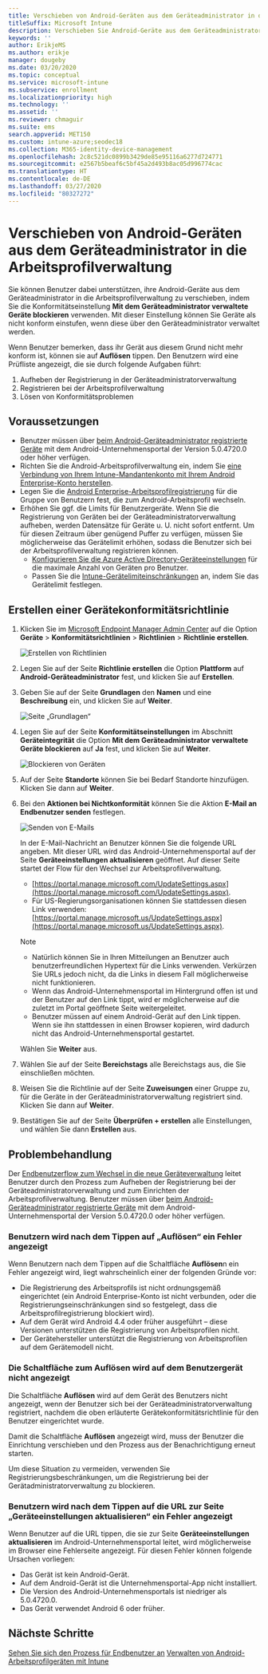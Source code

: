 ```yaml
---
title: Verschieben von Android-Geräten aus dem Geräteadministrator in die Arbeitsprofilverwaltung
titleSuffix: Microsoft Intune
description: Verschieben Sie Android-Geräte aus dem Geräteadministrator in die Arbeitsprofilverwaltung in Intune.
keywords: ''
author: ErikjeMS
ms.author: erikje
manager: dougeby
ms.date: 03/20/2020
ms.topic: conceptual
ms.service: microsoft-intune
ms.subservice: enrollment
ms.localizationpriority: high
ms.technology: ''
ms.assetid: ''
ms.reviewer: chmaguir
ms.suite: ems
search.appverid: MET150
ms.custom: intune-azure;seodec18
ms.collection: M365-identity-device-management
ms.openlocfilehash: 2c8c521dc0899b3429de85e95116a6277d724771
ms.sourcegitcommit: e2567b5beaf6c5bf45a2d493b8ac05d996774cac
ms.translationtype: HT
ms.contentlocale: de-DE
ms.lasthandoff: 03/27/2020
ms.locfileid: "80327272"
---
```

# <a name="move-android-devices-from-device-administrator-to-work-profile-management"></a>Verschieben von Android-Geräten aus dem Geräteadministrator in die Arbeitsprofilverwaltung

Sie können Benutzer dabei unterstützen, ihre Android-Geräte aus dem Geräteadministrator in die Arbeitsprofilverwaltung zu verschieben, indem Sie die Konformitätseinstellung **Mit dem Geräteadministrator verwaltete Geräte blockieren** verwenden. Mit dieser Einstellung können Sie Geräte als nicht konform einstufen, wenn diese über den Geräteadministrator verwaltet werden. 

Wenn Benutzer bemerken, dass ihr Gerät aus diesem Grund nicht mehr konform ist, können sie auf **Auflösen** tippen. Den Benutzern wird eine Prüfliste angezeigt, die sie durch folgende Aufgaben führt:
1. Aufheben der Registrierung in der Geräteadministratorverwaltung
2. Registrieren bei der Arbeitsprofilverwaltung
3. Lösen von Konformitätsproblemen 

## <a name="prerequisites"></a>Voraussetzungen

- Benutzer müssen über [beim Android-Geräteadministrator registrierte Geräte](android-enroll-device-administrator.md) mit dem Android-Unternehmensportal der Version 5.0.4720.0 oder höher verfügen.
- Richten Sie die Android-Arbeitsprofilverwaltung ein, indem Sie [eine Verbindung von Ihrem Intune-Mandantenkonto mit Ihrem Android Enterprise-Konto herstellen](connect-intune-android-enterprise.md).
- Legen Sie die [Android Enterprise-Arbeitsprofilregistrierung](android-work-profile-enroll.md) für die Gruppe von Benutzern fest, die zum Android-Arbeitsprofil wechseln.
- Erhöhen Sie ggf. die Limits für Benutzergeräte. Wenn Sie die Registrierung von Geräten bei der Geräteadministratorverwaltung aufheben, werden Datensätze für Geräte u. U. nicht sofort entfernt. Um für diesen Zeitraum über genügend Puffer zu verfügen, müssen Sie möglicherweise das Gerätelimit erhöhen, sodass die Benutzer sich bei der Arbeitsprofilverwaltung registrieren können.
  - [Konfigurieren Sie die Azure Active Directory-Geräteeinstellungen](https://docs.microsoft.com/azure/active-directory/devices/device-management-azure-portal#configure-device-settings) für die maximale Anzahl von Geräten pro Benutzer.
  - Passen Sie die [Intune-Gerätelimiteinschränkungen](enrollment-restrictions-set.md#create-a-device-limit-restriction) an, indem Sie das Gerätelimit festlegen. 

## <a name="create-device-compliance-policy"></a>Erstellen einer Gerätekonformitätsrichtlinie

1. Klicken Sie im [Microsoft Endpoint Manager Admin Center](https://go.microsoft.com/fwlink/?linkid=2109431) auf die Option **Geräte** > **Konformitätsrichtlinien** > **Richtlinien** > **Richtlinie erstellen**.

    ![Erstellen von Richtlinien](./media/android-move-device-admin-work-profile/create-policy.png)

2. Legen Sie auf der Seite **Richtlinie erstellen** die Option **Plattform** auf **Android-Geräteadministrator** fest, und klicken Sie auf **Erstellen**.
3. Geben Sie auf der Seite **Grundlagen** den **Namen** und eine **Beschreibung** ein, und klicken Sie auf **Weiter**.

    ![Seite „Grundlagen“](./media/android-move-device-admin-work-profile/basics.png)
    
4. Legen Sie auf der Seite **Konformitätseinstellungen** im Abschnitt **Geräteintegrität** die Option **Mit dem Geräteadministrator verwaltete Geräte blockieren** auf **Ja** fest, und klicken Sie auf **Weiter**.

    ![Blockieren von Geräten](./media/android-move-device-admin-work-profile/block-devices.png)

5. Auf der Seite **Standorte** können Sie bei Bedarf Standorte hinzufügen. Klicken Sie dann auf **Weiter**.
6. Bei den **Aktionen bei Nichtkonformität** können Sie die Aktion **E-Mail an Endbenutzer senden** festlegen.

    ![Senden von E-Mails](./media/android-move-device-admin-work-profile/send-email.png)


    In der E-Mail-Nachricht an Benutzer können Sie die folgende URL angeben. Mit dieser URL wird das Android-Unternehmensportal auf der Seite **Geräteeinstellungen aktualisieren** geöffnet. Auf dieser Seite startet der Flow für den Wechsel zur Arbeitsprofilverwaltung.
    - [https://portal.manage.microsoft.com/UpdateSettings.aspx](https://portal.manage.microsoft.com/UpdateSettings.aspx).
    - Für US-Regierungsorganisationen können Sie stattdessen diesen Link verwenden: [https://portal.manage.microsoft.us/UpdateSettings.aspx](https://portal.manage.microsoft.us/UpdateSettings.aspx).
  
    > [!NOTE]
    > - Natürlich können Sie in Ihren Mitteilungen an Benutzer auch benutzerfreundlichen Hypertext für die Links verwenden. Verkürzen Sie URLs jedoch nicht, da die Links in diesem Fall möglicherweise nicht funktionieren.
    > - Wenn das Android-Unternehmensportal im Hintergrund offen ist und der Benutzer auf den Link tippt, wird er möglicherweise auf die zuletzt im Portal geöffnete Seite weitergeleitet.
    > - Benutzer müssen auf einem Android-Gerät auf den Link tippen. Wenn sie ihn stattdessen in einen Browser kopieren, wird dadurch nicht das Android-Unternehmensportal gestartet. 

    Wählen Sie **Weiter** aus.

7. Wählen Sie auf der Seite **Bereichstags** alle Bereichstags aus, die Sie einschließen möchten.
8. Weisen Sie die Richtlinie auf der Seite **Zuweisungen** einer Gruppe zu, für die Geräte in der Geräteadministratorverwaltung registriert sind. Klicken Sie dann auf **Weiter**.
9. Bestätigen Sie auf der Seite **Überprüfen + erstellen** alle Einstellungen, und wählen Sie dann **Erstellen** aus.

## <a name="troubleshooting"></a>Problembehandlung

Der [Endbenutzerflow zum Wechsel in die neue Geräteverwaltung](../user-help/move-to-new-device-management-setup.md) leitet Benutzer durch den Prozess zum Aufheben der Registrierung bei der Geräteadministratorverwaltung und zum Einrichten der Arbeitsprofilverwaltung. Benutzer müssen über [beim Android-Geräteadministrator registrierte Geräte](android-enroll-device-administrator.md) mit dem Android-Unternehmensportal der Version 5.0.4720.0 oder höher verfügen.

### <a name="user-sees-an-error-after-tapping-resolve"></a>Benutzern wird nach dem Tippen auf „Auflösen“ ein Fehler angezeigt
Wenn Benutzern nach dem Tippen auf die Schaltfläche **Auflösen**n ein Fehler angezeigt wird, liegt wahrscheinlich einer der folgenden Gründe vor:
- Die Registrierung des Arbeitsprofils ist nicht ordnungsgemäß eingerichtet (ein Android Enterprise-Konto ist nicht verbunden, oder die Registrierungseinschränkungen sind so festgelegt, dass die Arbeitsprofilregistrierung blockiert wird).
- Auf dem Gerät wird Android 4.4 oder früher ausgeführt – diese Versionen unterstützen die Registrierung von Arbeitsprofilen nicht. 
- Der Gerätehersteller unterstützt die Registrierung von Arbeitsprofilen auf dem Gerätemodell nicht.

### <a name="resolve-button-doesnt-appear-on-the-users-device"></a>Die Schaltfläche zum Auflösen wird auf dem Benutzergerät nicht angezeigt
Die Schaltfläche **Auflösen** wird auf dem Gerät des Benutzers nicht angezeigt, wenn der Benutzer sich bei der Geräteadministratorverwaltung registriert, nachdem die oben erläuterte Gerätekonformitätsrichtlinie für den Benutzer eingerichtet wurde.

Damit die Schaltfläche **Auflösen** angezeigt wird, muss der Benutzer die Einrichtung verschieben und den Prozess aus der Benachrichtigung erneut starten.

Um diese Situation zu vermeiden, verwenden Sie Registrierungsbeschränkungen, um die Registrierung bei der Gerätadministratorverwaltung zu blockieren.

### <a name="user-sees-an-error-after-tapping-url-to-update-device-settings-page"></a>Benutzern wird nach dem Tippen auf die URL zur Seite „Geräteeinstellungen aktualisieren“ ein Fehler angezeigt
Wenn Benutzer auf die URL tippen, die sie zur Seite **Geräteeinstellungen aktualisieren** im Android-Unternehmensportal leitet, wird möglicherweise im Browser eine Fehlerseite angezeigt. Für diesen Fehler können folgende Ursachen vorliegen:
- Das Gerät ist kein Android-Gerät.
- Auf dem Android-Gerät ist die Unternehmensportal-App nicht installiert.
- Die Version des Android-Unternehmensportals ist niedriger als 5.0.4720.0.
- Das Gerät verwendet Android 6 oder früher. 

## <a name="next-steps"></a>Nächste Schritte
[Sehen Sie sich den Prozess für Endbenutzer an](../user-help/move-to-new-device-management-setup.md)
[Verwalten von Android-Arbeitsprofilgeräten mit Intune](android-enterprise-overview.md)
